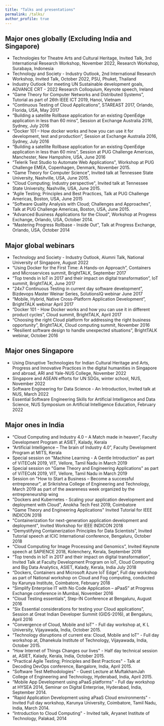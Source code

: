 ```yaml
---
title: "Talks and presentations"
permalink: /talks/
author_profile: true
---
```



## Major ones globally (Excluding India and Singapore)

* Technologies for Theatre Arts and Cultural Heritage, Invited Talk, 3rd International Research Workshop, November 2022, Research Workshop, Surabaya, Indonesia 
* Technology and Society - Industry Outlook, 2nd International Research Workshop, Invited Talk, October 2022, PSU, Phuket, Thailand
* Industry Outlook for meeting UN Sustainable development goals, ADVANCE CRT - 2022 Research Colloquium, Keynote speech, Ireland
* “Game Theory for Computer Networks and Distributed Systems”, Tutorial as part of 26th IEEE ICT 2019, Hanoi, Vietnam
* “Continuous Testing of Cloud Applications”, STAREAST 2017, Orlando, Florida, USA, May 2017
* “Building a satellite Rollbase application for an existing OpenEdge application in less than 60 mins”, Session at Exchange Australia 2016, Sydney, July 2016
* “Docker 101 – How docker works and how you can use it for development, test and production”, Session at Exchange Australia 2016, Sydney, July 2016
* “Building a satellite Rollbase application for an existing OpenEdge application in less than 60 mins”, Session at PUG Challenge Americas, Manchester, New Hampshire, USA, June 2016
* “Telerik Test Studio to Automate Web Applications", Workshop at PUG Challenge EMEA, Copenhagen, Denmark, November 2015.
* “Game Theory for Computer Science", Invited talk at Tennessee State University, Nashville, USA, June 2015.
* “Cloud Computing; Industry perspective", Invited talk at Tennessee State University, Nashville, USA, June 2015.
* “Agile Testing; Principles and Best Practices, Talk at PUG Challenge Americas, Boston, USA, June 2015
* “Software Quality Analysis with Cloud; Challenges and Approaches", Talk at PUG Challenge Americas, Boston, USA, June 2015.
* “Advanced Business Applications for the Cloud", Workshop at Progress Exchange, Orlando, USA, October 2014.
* “Mastering Progress Rollbase - Inside Out", Talk at Progress Exchange, Orlando, USA, October 2014

## Major global webinars

* Technology and Society - Industry Outlook, Alumni Talk, National University of Singapore, August 2022
* “Using Docker for the First Time: A Hands-on Approach”, Containers and Microservices summit, BrightTALK, September 2017
* “Top trends in IoT in 2017 and their impact on digital transformation”, IoT summit, BrightTALK, June 2017
* “24x7 Continuous Testing in current day software development”, Bizdevops Master Weinar Series, SolutionsIQ webinar June 2017
* “Mobile, Hybrid, Native Cross-Platform Application Development”, BrightTALK webinar April 2017
* “Docker 101 - How Docker works and how you can use it in different product cycles”, Cloud summit, BrightTALK, April 2017
* “Choosing the right Cloud platform for addressing the right business opportunity”, BrightTALK, Cloud computing summit, November 2016
* “Resilient software design to handle unexpected situations”, BrightTALK webinar, October 2016

## Major ones Singapore

* Using Disruptive Technologies for Indian Cultural Heritage and Arts, Progress and Innovative Practices in the digital humanities in Singapore and abroad, ARI and Yale-NUS College, November 2022
* Singapore and ASEAN efforts for UN SDGs, winter school, NUS, November 2022
* Software Engineering for Data Science - An Introduction, Invited talk at NUS, March 2022
* Essential Software Engineering Skills for Artificial Intelligence and Data Science, NUS Symposium on Artificial Intelligence Education, February 2022

## Major ones in India

* “Cloud Computing and Industry 4.0 – A Match made in heaven”, Faculty Development Program at ASIET, Kalady, Kerala
* “Artificial Intelligence – The brain of Industry 4.0”, Faculty Development Program at MITS, Kerala 
* Special session on "Machine Learning - A Gentle Introduction" as part of ViTECoN 2019, VIT, Vellore, Tamil Nadu in March 2019 
* Special session on "Game Theory and Engineering Applications" as part of ViTECoN 2019, VIT, Vellore, Tamil Nadu in March 2019
* Session on "How to Start a Business – Become a successful entrepreneur", at Srikrishna College of Engineering and Technology, March 2019 as part of the awareness week organized by the entrepreneurship wing
* "Dockers and Kubernetes - Scaling your application development and deployment with Cloud", Anokha Tech Fest 2019, Coimbatore
* "Game Theory and Engineering Applications" Invited Tutorial for IEEE INDICON 2018
* "Containerization for next-generation application development and deployment", Invited Workshop for IEEE INDICON 2018
* “Demystifying Containerization Principles for Data Scientists”, Invited Tutorial speech at ICIC International conference, Bengaluru, October 2018
* “Cloud Computing for Image Processing and Genomics”, Invited Keynote speech at SAPIENCE 2018, Kolenchery, Kerala, September 2018
* “Top trends in IoT in 2017 and their impact on digital transformation”, Invited Talk at Faculty Development Program on IoT, Cloud Computing and Big Data Analytics, ASIET, Kalady, Kerala, India July 2018
* “Dockers, Containers and Microsoft Azure IoT Edge”, Full day workshop as part of National workshop on Cloud and Fog computing, conducted by Karunya Institute, Coimbatore, February 2018
* “Simplify Enterprise IT with No Code Application – aPaaS” at Progress Exchange conference in Mumbai, November 2016
* “Cloud Testing essentials”, Step-IN Conference at Bengaluru, August 2016
* “Six Essential considerations for testing your Cloud applications”, Session at Great Indian Developer Summit (GIDS-2016), at Bengaluru, April 2016
* “Convergence of Cloud, Mobile and IoT" - Full day workshop at, K L University, Vijayawada, India, October 2015.
* “Technology disruptions of current era: Cloud, Mobile and IoT" - Full day workshop at, Dhanekula Institute of Technology, Vijayawada, India, October 2015.
* “How Internet of Things Changes our lives" - Half day technical session at, ASIET, Kalady, Kerala, India, October 2015.
* “Practical Agile Testing; Principles and Best Practices" - Talk at Decoding DevOps conference, Bangalore, India, April 2015.
* “Software Test Methodologies" - Guest Lecture at MuftakhamJah College of Engineering and Technology, Hyderabad, India, April 2015.
* “Mobile App Development using aPaaS platforms" - Full day workshop at HYSEA 2014, Seminar on Digital Enterprise, Hyderabad, India, September 2014.
* “Rapid Application Development using aPaaS Cloud environments" - Invited Full day workshop, Karunya University, Coimbatore, Tamil Nadu, India, March 2014.
* “Introduction to Cloud Computing" - Invited talk, Aryanet Institute of Technology, Palakad, 2014
